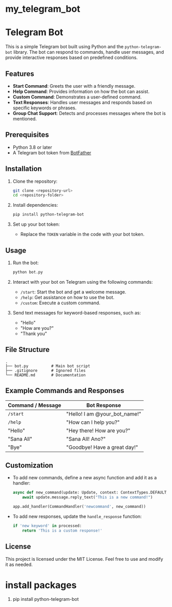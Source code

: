 # my_telegram_bot
# Telegram Bot

This is a simple Telegram bot built using Python and the `python-telegram-bot` library. The bot can respond to commands, handle user messages, and provide interactive responses based on predefined conditions.

## Features

- **Start Command**: Greets the user with a friendly message.
- **Help Command**: Provides information on how the bot can assist.
- **Custom Command**: Demonstrates a user-defined command.
- **Text Responses**: Handles user messages and responds based on specific keywords or phrases.
- **Group Chat Support**: Detects and processes messages where the bot is mentioned.

## Prerequisites

- Python 3.8 or later
- A Telegram bot token from [BotFather](https://core.telegram.org/bots#botfather)

## Installation

1. Clone the repository:
   ```bash
   git clone <repository-url>
   cd <repository-folder>
   ```

2. Install dependencies:
   ```bash
   pip install python-telegram-bot
   ```

3. Set up your bot token:
   - Replace the `TOKEN` variable in the code with your bot token.

## Usage

1. Run the bot:
   ```bash
   python bot.py
   ```

2. Interact with your bot on Telegram using the following commands:
   - `/start`: Start the bot and get a welcome message.
   - `/help`: Get assistance on how to use the bot.
   - `/custom`: Execute a custom command.

3. Send text messages for keyword-based responses, such as:
   - "Hello"
   - "How are you?"
   - "Thank you"

## File Structure

```
.
├── bot.py          # Main bot script
├── .gitignore      # Ignored files
└── README.md       # Documentation
```

## Example Commands and Responses

| Command / Message  | Bot Response                            |
|--------------------|-----------------------------------------|
| `/start`           | "Hello! I am @your_bot_name!"          |
| `/help`            | "How can I help you?"                 |
| "Hello"           | "Hey there! How are you?"             |
| "Sana All"        | "Sana All! Ano?"                      |
| "Bye"             | "Goodbye! Have a great day!"          |

## Customization

- To add new commands, define a new async function and add it as a handler:
  ```python
  async def new_command(update: Update, context: ContextTypes.DEFAULT_TYPE):
      await update.message.reply_text("This is a new command!")
  
  app.add_handler(CommandHandler('newcommand', new_command))
  ```

- To add new responses, update the `handle_response` function:
  ```python
  if 'new keyword' in processed:
      return 'This is a custom response!'
  ```

## License

This project is licensed under the MIT License. Feel free to use and modify it as needed.

# install packages
1. pip install python-telegram-bot